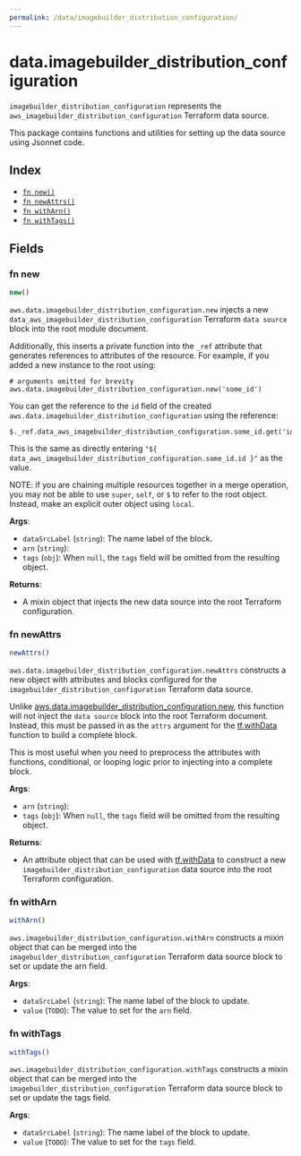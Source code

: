 ```yaml
---
permalink: /data/imagebuilder_distribution_configuration/
---
```


# data.imagebuilder_distribution_configuration

`imagebuilder_distribution_configuration` represents the `aws_imagebuilder_distribution_configuration` Terraform data source.



This package contains functions and utilities for setting up the data source using Jsonnet code.


## Index

* [`fn new()`](#fn-new)
* [`fn newAttrs()`](#fn-newattrs)
* [`fn withArn()`](#fn-witharn)
* [`fn withTags()`](#fn-withtags)

## Fields

### fn new

```ts
new()
```


`aws.data.imagebuilder_distribution_configuration.new` injects a new `data_aws_imagebuilder_distribution_configuration` Terraform `data source`
block into the root module document.

Additionally, this inserts a private function into the `_ref` attribute that generates references to attributes of the
resource. For example, if you added a new instance to the root using:

    # arguments omitted for brevity
    aws.data.imagebuilder_distribution_configuration.new('some_id')

You can get the reference to the `id` field of the created `aws.data.imagebuilder_distribution_configuration` using the reference:

    $._ref.data_aws_imagebuilder_distribution_configuration.some_id.get('id')

This is the same as directly entering `"${ data_aws_imagebuilder_distribution_configuration.some_id.id }"` as the value.

NOTE: if you are chaining multiple resources together in a merge operation, you may not be able to use `super`, `self`,
or `$` to refer to the root object. Instead, make an explicit outer object using `local`.

**Args**:
  - `dataSrcLabel` (`string`): The name label of the block.
  - `arn` (`string`): 
  - `tags` (`obj`):  When `null`, the `tags` field will be omitted from the resulting object.

**Returns**:
- A mixin object that injects the new data source into the root Terraform configuration.


### fn newAttrs

```ts
newAttrs()
```


`aws.data.imagebuilder_distribution_configuration.newAttrs` constructs a new object with attributes and blocks configured for the `imagebuilder_distribution_configuration`
Terraform data source.

Unlike [aws.data.imagebuilder_distribution_configuration.new](#fn-imagebuilderdistributionconfigurationnew), this function will not inject the `data source`
block into the root Terraform document. Instead, this must be passed in as the `attrs` argument for the
[tf.withData](https://github.com/tf-libsonnet/core/tree/main/docs#fn-withdata) function to build a complete block.

This is most useful when you need to preprocess the attributes with functions, conditional, or looping logic prior to
injecting into a complete block.

**Args**:
  - `arn` (`string`): 
  - `tags` (`obj`):  When `null`, the `tags` field will be omitted from the resulting object.

**Returns**:
  - An attribute object that can be used with [tf.withData](https://github.com/tf-libsonnet/core/tree/main/docs#fn-withdata) to construct a new `imagebuilder_distribution_configuration` data source into the root Terraform configuration.


### fn withArn

```ts
withArn()
```

`aws.imagebuilder_distribution_configuration.withArn` constructs a mixin object that can be merged into the `imagebuilder_distribution_configuration`
Terraform data source block to set or update the arn field.



**Args**:
  - `dataSrcLabel` (`string`): The name label of the block to update.
  - `value` (`TODO`): The value to set for the `arn` field.


### fn withTags

```ts
withTags()
```

`aws.imagebuilder_distribution_configuration.withTags` constructs a mixin object that can be merged into the `imagebuilder_distribution_configuration`
Terraform data source block to set or update the tags field.



**Args**:
  - `dataSrcLabel` (`string`): The name label of the block to update.
  - `value` (`TODO`): The value to set for the `tags` field.
